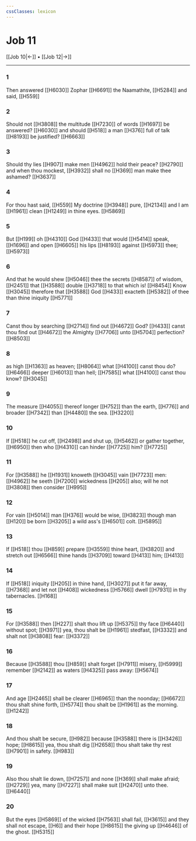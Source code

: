 ```yaml
---
cssClasses: lexicon
---
```

# Job 11

[[Job 10|←]] • [[Job 12|→]]

---

### 1
Then answered [[H6030]] Zophar [[H6691]] the Naamathite, [[H5284]] and said, [[H559]]

### 2
Should not [[H3808]] the multitude [[H7230]] of words [[H1697]] be answered? [[H6030]] and should [[H518]] a man [[H376]] full of talk [[H8193]] be justified? [[H6663]]

### 3
Should thy lies [[H907]] make men [[H4962]] hold their peace? [[H2790]] and when thou mockest, [[H3932]] shall no [[H369]] man make thee ashamed? [[H3637]]

### 4
For thou hast said, [[H559]] My doctrine [[H3948]] pure, [[H2134]] and I am [[H1961]] clean [[H1249]] in thine eyes. [[H5869]]

### 5
But [[H199]]  oh [[H4310]] God [[H433]] that would [[H5414]] speak, [[H1696]] and open [[H6605]] his lips [[H8193]] against [[H5973]] thee; [[H5973]]

### 6
And that he would shew [[H5046]] thee the secrets [[H8587]] of wisdom, [[H2451]] that [[H3588]] double [[H3718]] to that which is! [[H8454]] Know [[H3045]] therefore that [[H3588]] God [[H433]] exacteth [[H5382]] of thee than thine iniquity [[H5771]]

### 7
Canst thou by searching [[H2714]] find out [[H4672]] God? [[H433]] canst thou find out [[H4672]] the Almighty [[H7706]] unto [[H5704]] perfection? [[H8503]]

### 8
as high [[H1363]] as heaven; [[H8064]] what [[H4100]] canst thou do? [[H6466]] deeper [[H6013]] than hell; [[H7585]] what [[H4100]] canst thou know? [[H3045]]

### 9
The measure [[H4055]] thereof longer [[H752]] than the earth, [[H776]] and broader [[H7342]] than [[H4480]] the sea. [[H3220]]

### 10
If [[H518]] he cut off, [[H2498]] and shut up, [[H5462]] or gather together, [[H6950]] then who [[H4310]] can hinder [[H7725]] him? [[H7725]]

### 11
For [[H3588]] he [[H1931]] knoweth [[H3045]] vain [[H7723]] men: [[H4962]] he seeth [[H7200]] wickedness [[H205]] also; will he not [[H3808]] then consider [[H995]]

### 12
For vain [[H5014]] man [[H376]] would be wise, [[H3823]] though man [[H120]] be born [[H3205]] a wild ass's [[H6501]] colt. [[H5895]]

### 13
If [[H518]] thou [[H859]] prepare [[H3559]] thine heart, [[H3820]] and stretch out [[H6566]] thine hands [[H3709]] toward [[H413]] him; [[H413]]

### 14
If [[H518]] iniquity [[H205]] in thine hand, [[H3027]] put it far away, [[H7368]] and let not [[H408]] wickedness [[H5766]] dwell [[H7931]] in thy tabernacles. [[H168]]

### 15
For [[H3588]] then [[H227]] shalt thou lift up [[H5375]] thy face [[H6440]] without spot; [[H3971]] yea, thou shalt be [[H1961]] stedfast, [[H3332]] and shalt not [[H3808]] fear: [[H3372]]

### 16
Because [[H3588]] thou [[H859]] shalt forget [[H7911]] misery, [[H5999]] remember [[H2142]] as waters [[H4325]] pass away: [[H5674]]

### 17
And age [[H2465]] shall be clearer [[H6965]] than the noonday; [[H6672]] thou shalt shine forth, [[H5774]] thou shalt be [[H1961]] as the morning. [[H1242]]

### 18
And thou shalt be secure, [[H982]] because [[H3588]] there is [[H3426]] hope; [[H8615]] yea, thou shalt dig [[H2658]] thou shalt take thy rest [[H7901]] in safety. [[H983]]

### 19
Also thou shalt lie down, [[H7257]] and none [[H369]] shall make afraid; [[H2729]] yea, many [[H7227]] shall make suit [[H2470]] unto thee. [[H6440]]

### 20
But the eyes [[H5869]] of the wicked [[H7563]] shall fail, [[H3615]] and they shall not escape, [[H6]] and their hope [[H8615]] the giving up [[H4646]] of the ghost. [[H5315]]
